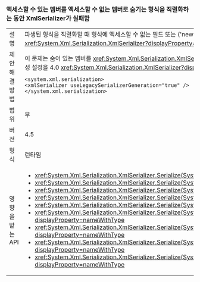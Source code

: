 ### <a name="xmlserializer-fails-while-serializing-a-type-that-hides-an-accessible-member-with-an-inaccessible-one"></a>액세스할 수 있는 멤버를 액세스할 수 없는 멤버로 숨기는 형식을 직렬화하는 동안 XmlSerializer가 실패함

|   |   |
|---|---|
|설명|파생된 형식을 직렬화할 때 형식에 액세스할 수 없는 필드 또는 ('new' 키워드를 통해) 필드를 숨기는 속성 또는 기본 유형에서 이전에 액세스할 수 있었던 같은 이름(예: public)의 속성이 포함된 경우 <xref:System.Xml.Serialization.XmlSerializer?displayProperty=name>이 실패할 수 있습니다.|
|제안 해결 방법|이 문제는 숨어 있는 멤버를 <xref:System.Xml.Serialization.XmlSerializer?displayProperty=name>에 액세스할 수 있는 새로운 숨김 멤버를 만들어 해결할 수 있습니다(예: 공개로 표시). 또는 다음 구성 설정을 4.0 <xref:System.Xml.Serialization.XmlSerializer?displayProperty=name> 동작으로 되돌리면 문제를 해결할 수 있습니다.<pre><code class="language-xml">&lt;system.xml.serialization&gt;&#13;&#10;&lt;xmlSerializer useLegacySerializerGeneration=&quot;true&quot; /&gt;&#13;&#10;&lt;/system.xml.serialization&gt;&#13;&#10;</code></pre>|
|범위|부|
|버전|4.5|
|형식|런타임|
|영향을 받는 API|<ul><li><xref:System.Xml.Serialization.XmlSerializer.Serialize(System.IO.Stream,System.Object)?displayProperty=nameWithType></li><li><xref:System.Xml.Serialization.XmlSerializer.Serialize(System.IO.TextWriter,System.Object)?displayProperty=nameWithType></li><li><xref:System.Xml.Serialization.XmlSerializer.Serialize(System.Object,System.Xml.Serialization.XmlSerializationWriter)?displayProperty=nameWithType></li><li><xref:System.Xml.Serialization.XmlSerializer.Serialize(System.Xml.XmlWriter,System.Object)?displayProperty=nameWithType></li><li><xref:System.Xml.Serialization.XmlSerializer.Serialize(System.IO.Stream,System.Object,System.Xml.Serialization.XmlSerializerNamespaces)?displayProperty=nameWithType></li><li><xref:System.Xml.Serialization.XmlSerializer.Serialize(System.IO.TextWriter,System.Object,System.Xml.Serialization.XmlSerializerNamespaces)?displayProperty=nameWithType></li><li><xref:System.Xml.Serialization.XmlSerializer.Serialize(System.Xml.XmlWriter,System.Object,System.Xml.Serialization.XmlSerializerNamespaces)?displayProperty=nameWithType></li><li><xref:System.Xml.Serialization.XmlSerializer.Serialize(System.Xml.XmlWriter,System.Object,System.Xml.Serialization.XmlSerializerNamespaces,System.String)?displayProperty=nameWithType></li><li><xref:System.Xml.Serialization.XmlSerializer.Serialize(System.Xml.XmlWriter,System.Object,System.Xml.Serialization.XmlSerializerNamespaces,System.String,System.String)?displayProperty=nameWithType></li></ul>|

